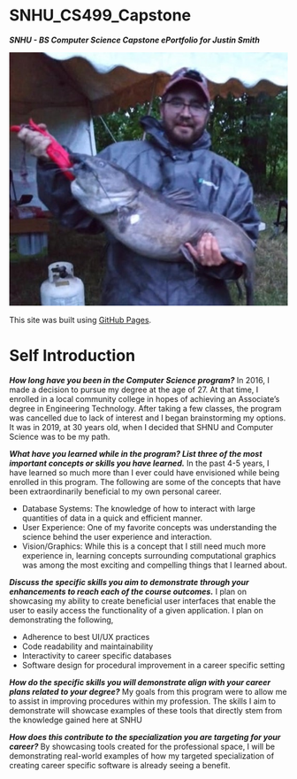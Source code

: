 # SNHU_CS499_Capstone
***SNHU - BS Computer Science Capstone ePortfolio for Justin Smith***

![Justin Smith with Catfish in 2019 - Lake Champlain, VT](./Pictures/catfish.jpg)

This site was built using [GitHub Pages](https://pages.github.com/).

# Self Introduction

***How long have you been in the Computer Science program?***
In 2016, I made a decision to pursue my degree at the age of 27. At that time, I enrolled in a local community college in hopes of achieving an Associate’s degree in Engineering Technology. After taking a few classes, the program was cancelled due to lack of interest and I began brainstorming my options. It was in 2019, at 30 years old, when I decided that SHNU and Computer Science was to be my path. 

***What have you learned while in the program? List three of the most important concepts or skills you have learned.***
In the past 4-5 years, I have learned so much more than I ever could have envisioned while being enrolled in this program. The following are some of the concepts that have been extraordinarily beneficial to my own personal career.
* Database Systems: The knowledge of how to interact with large quantities of data in a quick and efficient manner.
* User Experience: One of my favorite concepts was understanding the science behind the user experience and interaction.
* Vision/Graphics: While this is a concept that I still need much more experience in, learning concepts surrounding computational graphics was among the most exciting and compelling things that I learned about.

***Discuss the specific skills you aim to demonstrate through your enhancements to reach each of the course outcomes.***
I plan on showcasing my ability to create beneficial user interfaces that enable the user to easily access the functionality of a given application. I plan on demonstrating the following,
* Adherence to best UI/UX practices
* Code readability and maintainability
* Interactivity to career specific databases
* Software design for procedural improvement in a career specific setting

***How do the specific skills you will demonstrate align with your career plans related to your degree?***
My goals from this program were to allow me to assist in improving procedures within my profession. The skills I aim to demonstrate will showcase examples of these tools that directly stem from the knowledge gained here at SNHU

***How does this contribute to the specialization you are targeting for your career?***
By showcasing tools created for the professional space, I will be demonstrating real-world examples of how my targeted specialization of creating career specific software is already seeing a benefit.






